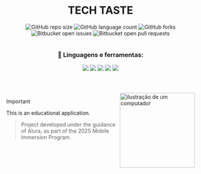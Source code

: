 <h1 align="center">TECH TASTE</h1>

<p align="center">
  <img src="https://img.shields.io/github/repo-size/math20122004/tech-taste?style=for-the-badge" alt="GitHub repo size">
  <img src="https://img.shields.io/github/languages/count/math20122004/tech-taste?style=for-the-badge" alt="GitHub language count">
  <img src="https://img.shields.io/github/forks/math20122004/tech-taste?style=for-the-badge" alt="GitHub forks">
  <img src="https://img.shields.io/bitbucket/issues/math20122004/tech-taste?style=for-the-badge" alt="Bitbucket open issues">
  <img src="https://img.shields.io/bitbucket/pr-raw/math20122004/tech-taste?style=for-the-badge" alt="Bitbucket open pull requests">
</p>

#

<h3 align="center">🦄 Linguagens e ferramentas:</h3>

<p align="center">
  <img src="https://img.shields.io/badge/Dart-0175C2?style=for-the-badge&logo=dart&logoColor=white" />
  <img src="https://img.shields.io/badge/HTML5-E34F26?style=for-the-badge&logo=html5&logoColor=white" />
  <img src="https://img.shields.io/badge/CSS3-1572B6?style=for-the-badge&logo=css3&logoColor=white" />
  <img src="https://img.shields.io/badge/Firebase-F29D0C?style=for-the-badge&logo=firebase&logoColor=white" />
  <img src="https://img.shields.io/badge/Git-E34F26?style=for-the-badge&logo=git&logoColor=white" />
</p>

#
<br>


<img src="https://raw.githubusercontent.com/MicaelliMedeiros/micaellimedeiros/master/image/computer-illustration.png" alt="ilustração de um computador" min-width="400px" max-width="200px" width="200px" align="right">

> [!IMPORTANT]
> This is an educational application.

> Project developed under the guidance of Alura, as part of the 2025 Mobile Immersion Program.

